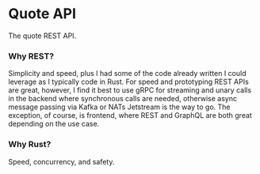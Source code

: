 # Quote API

The quote REST API.

### Why REST?

Simplicity and speed, plus I had some of the code already written I could leverage as I typically code in Rust. For speed and prototyping REST APIs are great, however, I find it best to use gRPC for streaming and unary calls in the backend where synchronous calls are needed, otherwise async message passing via Kafka or NATs Jetstream is the way to go. The exception, of course, is frontend, where REST and GraphQL are both great depending on the use case.

### Why Rust?

Speed, concurrency, and safety. 
